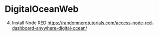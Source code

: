 # DigitalOceanWeb


4. Install Node RED
https://randomnerdtutorials.com/access-node-red-dashboard-anywhere-digital-ocean/
